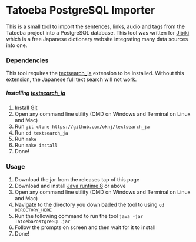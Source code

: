 # Tatoeba PostgreSQL Importer

This is a small tool to import the sentences, links, audio and tags
from the Tatoeba project into a PostgreSQL database. This tool was
written for [Jibiki](https://jibiki.app/) which is a free Japanese dictionary
website integrating many data sources into one.

### Dependencies

This tool requires the [textsearch_ja](https://github.com/oknj/textsearch_ja)
extension to be installed. Without this extension, the Japanese full text search
will not work.

##### Installing [textsearch_ja](https://github.com/oknj/textsearch_ja)

1. Install [Git](https://git-scm.com/downloads)
2. Open any command line utility (CMD on Windows and Terminal on Linux and Mac)
3. Run `git clone https://github.com/oknj/textsearch_ja`
4. Run `cd textsearch_ja`
5. Run `make`
6. Run `make install`
7. Done!

### Usage

1. Download the jar from the releases tap of this page
2. Download and install [Java runtime 8](https://java.com/en/download/) or above
3. Open any command line utility (CMD on Windows and Terminal on Linux and Mac)
4. Navigate to the directory you downloaded the tool to using `cd DIRECTORY_HERE`
5. Run the following command to run the tool `java -jar TatoebaPostgreSQL.jar`
6. Follow the prompts on screen and then wait for it to install
8. Done!